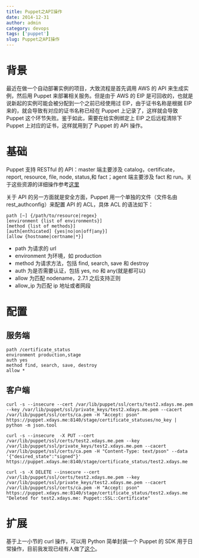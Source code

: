 ```yaml
---
title: Puppet之API操作
date: 2014-12-31
author: admin
category: devops
tags: ['puppet']
slug: Puppet之API操作
---
```


# 背景

最近在做一个自动部署实例的项目，大致流程是首先调用 AWS 的 API 来生成实例，然后用 Puppet 来部署相关服务。但是由于 AWS 的 EIP 是可回收的，也就是说新起的实例可能会被分配到一个之前已经使用过 EIP，由于证书名称是根据 EIP 来的，就会导致有对应的证书名称已经在 Puppet 上记录了，这样就会导致 Puppet 这个环节失败。鉴于如此，需要在给实例绑定上 EIP 之后远程清除下 Puppet 上对应的证书，这样就用到了 Puppet 的 API 操作。

# 基础

Puppet 支持 RESTful 的 API：master 端主要涉及 catalog，certificate，report, resource, file, node, status,和 fact；agent 端主要涉及 fact 和 run。关于这些资源的详细操作参考[这里](https://docs.puppetlabs.com/guides/rest_api.html)

关于 API 的另一方面就是安全方面，Puppet 用一个单独的文件（文件名由 rest_authconfig）来配置 API 的 ACL，具体 ACL 的语法如下：

```
path [~] {/path/to/resource|regex}
[environment {list of environments}]
[method {list of methods}]
[auth[enthicated] {yes|no|on|off|any}]
[allow {hostname|certname|*}]
```

- path 为请求的 url
- environment 为环境，如 production
- method 为请求方法，包括 find, search, save 和 destroy
- auth 为是否需要认证，包括 yes, no 和 any(就是都可以)
- allow 为匹配 nodename，2.7.1 之后支持正则
- allow_ip 为匹配 ip 地址或者网段

# 配置

## 服务端

```
path /certificate_status
environment production,stage
auth yes
method find, search, save, destroy
allow *
```

## 客户端

```
curl -s --insecure --cert /var/lib/puppet/ssl/certs/test2.xdays.me.pem --key /var/lib/puppet/ssl/private_keys/test2.xdays.me.pem --cacert /var/lib/puppet/ssl/certs/ca.pem -H "Accept: pson" https://puppet.xdays.me:8140/stage/certificate_statuses/no_key | python -m json.tool
```

```
curl -s --insecure  -X PUT --cert /var/lib/puppet/ssl/certs/test2.xdays.me.pem --key /var/lib/puppet/ssl/private_keys/test2.xdays.me.pem --cacert /var/lib/puppet/ssl/certs/ca.pem -H "Content-Type: text/pson" --data '{"desired_state":"signed"}' https://puppet.xdays.me:8140/stage/certificate_status/test2.xdays.me
```

```
curl -s -X DELETE --insecure --cert /var/lib/puppet/ssl/certs/test2.xdays.me.pem --key /var/lib/puppet/ssl/private_keys/test2.xdays.me.pem --cacert /var/lib/puppet/ssl/certs/ca.pem -H "Accept: pson" https://puppet.xdays.me:8140/stage/certificate_status/test2.xdays.me
"Deleted for test2.xdays.me: Puppet::SSL::Certificate"
```

# 扩展

基于上一小节的 curl 操作，可以用 Python 简单封装一个 Puppet 的 SDK 用于日常操作，目前我发现已经有人做了[这个](https://github.com/daradib/pypuppet)。
